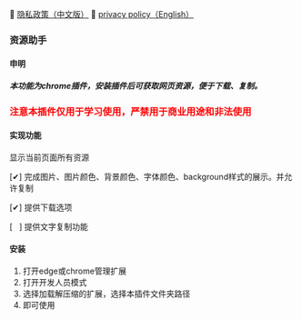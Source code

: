 📄 [隐私政策（中文版）](https://glibwild.github.io/get-web-source/privacy-policy-zh.html)
📄 [privacy policy（English）](https://glibwild.github.io/get-web-source/privacy-policy-en.html)

### 资源助手
#### 申明
##### 本功能为chrome插件，安装插件后可获取网页资源，便于下载、复制。
### <div style="color:#ff0000">注意本插件仅用于学习使用，严禁用于商业用途和非法使用</div>
#### 实现功能

 显示当前页面所有资源

 [✔] 完成图片、图片颜色、背景颜色、字体颜色、background样式的展示。并允许复制
 
 [✔] 提供下载选项
 
 [&nbsp;&nbsp;&nbsp;]  提供文字复制功能
 

#### 安装
1. 打开edge或chrome管理扩展
2. 打开开发人员模式
3. 选择加载解压缩的扩展，选择本插件文件夹路径
4. 即可使用